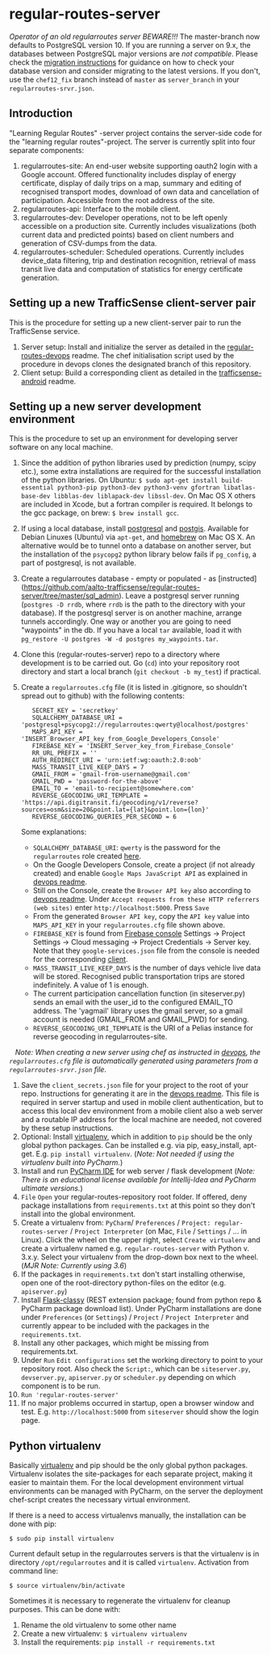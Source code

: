 # regular-routes-server

*Operator of an old regularroutes server BEWARE!!!* The master-branch now defaults to PostgreSQL version 10. If you are running a server on 9.x, the databases between PostgreSQL major versions are _not compatible_. Please check the [migration instructions](https://github.com/aalto-trafficsense/regular-routes-devops/tree/master/migration) for guidance on how to check your database version and consider migrating to the latest versions. If you don't, use the `chef12_fix` branch instead of `master` as `server_branch` in your `regularroutes-srvr.json`. 

## Introduction

"Learning Regular Routes" -server project contains the server-side code for the "learning regular routes"-project. The server is currently split into four separate components:

1. regularroutes-site: An end-user website supporting oauth2 login with a Google account. Offered functionality includes display of energy certificate, display of daily trips on a map, summary and editing of recognised transport modes, download of own data and cancellation of participation. Accessible from the root address of the site.
1. regularroutes-api: Interface to the mobile client.
1. regularroutes-dev: Developer operations, not to be left openly accessible on a production site. Currently includes visualizations (both current data and predicted points) based on client numbers and generation of CSV-dumps from the data.
1. regularroutes-scheduler: Scheduled operations. Currently includes device_data filtering, trip and destination recognition, retrieval of mass transit live data and computation of statistics for energy certificate generation.

## Setting up a new TrafficSense client-server pair

This is the procedure for setting up a new client-server pair to run the TrafficSense service.

1. Server setup: Install and initialize the server as detailed in the [regular-routes-devops](https://github.com/aalto-trafficsense/regular-routes-devops) readme. The chef initialisation script used by the procedure in devops clones the designated branch of this repository.
1. Client setup: Build a corresponding client as detailed in the [trafficsense-android](https://github.com/aalto-trafficsense/trafficsense-android) readme.

## Setting up a new server development environment

This is the procedure to set up an environment for developing server software on any local machine.

1. Since the addition of python libraries used by prediction (numpy, scipy etc.), some extra installations are required for the successful installation of the python libraries. On Ubuntu: `$ sudo apt-get install build-essential python3-pip python3-dev python3-venv gfortran libatlas-base-dev libblas-dev liblapack-dev libssl-dev`. On Mac OS X others are included in Xcode, but a fortran compiler is required. It belongs to the gcc package, on brew: `$ brew install gcc`.
1. If using a local database, install [postgresql](http://www.postgresql.org/) and [postgis](http://postgis.net/). Available for Debian Linuxes (Ubuntu) via `apt-get`, and [homebrew](http://brew.sh/) on Mac OS X. An alternative would be to tunnel onto a database on another server, but the installation of the `psycopg2` python library below fails if `pg_config`, a part of postgresql, is not available.
1. Create a regularroutes database - empty or populated - as [instructed] (https://github.com/aalto-trafficsense/regular-routes-server/tree/master/sql_admin). Leave a postgresql server running (`postgres -D rrdb`, where `rrdb` is the path to the directory with your database). If the postgresql server is on another machine, arrange tunnels accordingly. One way or another you are going to need "waypoints" in the db. If you have a local `tar` available, load it with `pg_restore -U postgres -W -d postgres my_waypoints.tar`.
1. Clone this (regular-routes-server) repo to a directory where development is to be carried out. Go (`cd`) into your repository root directory and start a local branch (`git checkout -b my_test`) if practical.
1. Create a `regularroutes.cfg` file (it is listed in .gitignore, so shouldn't spread out to github) with the following contents:

          SECRET_KEY = 'secretkey'
          SQLALCHEMY_DATABASE_URI = 'postgresql+psycopg2://regularroutes:qwerty@localhost/postgres'
          MAPS_API_KEY = 'INSERT_Browser_API_key_from_Google_Developers_Console'
          FIREBASE_KEY = 'INSERT_Server_key_from_Firebase_Console'
          RR_URL_PREFIX = ''
          AUTH_REDIRECT_URI = 'urn:ietf:wg:oauth:2.0:oob'
          MASS_TRANSIT_LIVE_KEEP_DAYS = 7
          GMAIL_FROM = 'gmail-from-username@gmail.com'
          GMAIL_PWD = 'password-for-the-above'
          EMAIL_TO = 'email-to-recipient@somewhere.com'
          REVERSE_GEOCODING_URI_TEMPLATE = 'https://api.digitransit.fi/geocoding/v1/reverse?sources=osm&size=20&point.lat={lat}&point.lon={lon}'
          REVERSE_GEOCODING_QUERIES_PER_SECOND = 6

    Some explanations:
    * `SQLALCHEMY_DATABASE_URI`: `qwerty` is the password for the `regularroutes` role created [here](https://github.com/aalto-trafficsense/regular-routes-server/blob/master/sql_admin/init_rr.sql).
    * On the Google Developers Console, create a project (if not already created) and enable `Google Maps JavaScript API` as explained in [devops readme](https://github.com/aalto-trafficsense/regular-routes-devops).
    * Still on the Console, create the `Browser API key` also according to [devops readme](https://github.com/aalto-trafficsense/regular-routes-devops). Under `Accept requests from these HTTP referrers (web sites)` enter `http://localhost:5000`. Press `Save`
    * From the generated `Browser API key`, copy the `API key` value into `MAPS_API_KEY` in your `regularroutes.cfg` file shown above.
    * `FIREBASE_KEY` is found from [Firebase console](https://console.firebase.google.com/) Settings -> Project Settings -> Cloud messaging -> Project Credentials -> Server key. Note that they `google-services.json` file from the console is needed for the corresponding [client](https://github.com/aalto-trafficsense/trafficsense-android).
    * `MASS_TRANSIT_LIVE_KEEP_DAYS` is the number of days vehicle live data will be stored. Recognised public transportation trips are stored indefinitely. A value of 1 is enough.
    * The current participation cancellation function (in siteserver.py) sends an email with the user_id to the configured EMAIL_TO address. The 'yagmail' library uses the gmail server, so a gmail account is needed (GMAIL_FROM and GMAIL_PWD) for sending.
    * `REVERSE_GEOCODING_URI_TEMPLATE` is the URI of a Pelias instance for reverse geocoding in regularroutes-site.

    _Note: When creating a new server using chef as instructed in [devops](https://github.com/aalto-trafficsense/regular-routes-devops), the `regularroutes.cfg` file is automatically generated using parameters from a `regularroutes-srvr.json` file._

1. Save the `client_secrets.json` file for your project to the root of your repo. Instructions for generating it are in the [devops readme](https://github.com/aalto-trafficsense/regular-routes-devops). This file is required in server startup and used in mobile client authentication, but to access this local dev environment from a mobile client also a web server and a routable IP address for the local machine are needed, not covered by these setup instructions.
1. Optional: Install [virtualenv](http://docs.python-guide.org/en/latest/dev/virtualenvs/), which in addition to `pip` should be the only global python packages. Can be installed e.g. via pip, easy_install, apt-get. E.g. `pip install virtualenv`. (_Note: Not needed if using the virtualenv built into PyCharm._)
1. Install and run [PyCharm IDE](https://www.jetbrains.com/pycharm/) for web server / flask development (_Note: There is an educational license available for Intellij-Idea and PyCharm ultimate versions._)
1. `File` `Open` your regular-routes-repository root folder. If offered, deny package installations from `requirements.txt` at this point so they don't install into the global environment.
1. Create a virtualenv from: `PyCharm`/ `Preferences` / `Project: regular-routes-server` / `Project Interpreter` (on Mac, `File` / `Settings` / ... in Linux). Click the wheel on the upper right, select `Create virtualenv` and create a virtualenv named e.g. `regular-routes-server` with Python v. 3.x.y. Select your virtualenv from the drop-down box next to the wheel. (_MJR Note: Currently using 3.6_)
1. If the packages in `requirements.txt` don't start installing otherwise, open one of the root-directory python-files on the editor (e.g. `apiserver.py`)
1. Install [Flask-classy](https://pythonhosted.org/Flask-Classy/)  (REST extension package; found from python repo & PyCharm package download list). Under PyCharm installations are done under `Preferences` (or `Settings`) / `Project` / `Project Interpreter` and currently appear to be included with the packages in the `requirements.txt`.
1. Install any other packages, which might be missing from requirements.txt.
1. Under `Run` `Edit configurations` set the working directory to point to your repository root. Also check the `Script:`, which can be `siteserver.py`, `devserver.py`, `apiserver.py` or `scheduler.py` depending on which component is to be run.
1. `Run 'regular-routes-server'`
1. If no major problems occurred in startup, open a browser window and test. E.g. `http://localhost:5000` from `siteserver` should show the login page.

## Python virtualenv

Basically [virtualenv](http://docs.python-guide.org/en/latest/dev/virtualenvs/) and pip should be the only global python packages. Virtualenv isolates the site-packages for each separate project, making it easier to maintain them. For the local development environment virtual environments can be managed with PyCharm, on the server the deployment chef-script creates the necessary virtual environment.

If there is a need to access virtualenvs manually, the installation can be done with pip:

    $ sudo pip install virtualenv

Current default setup in the regularroutes servers is that the virtualenv is in directory `/opt/regularroutes` and it is called `virtualenv`. Activation from command line:

    $ source virtualenv/bin/activate

Sometimes it is necessary to regenerate the virtualenv for cleanup purposes. This can be done with:

1. Rename the old virtualenv to some other name
1. Create a new virtualenv: `$ virtualenv virtualenv`
1. Install the requirements: `pip install -r requirements.txt`

